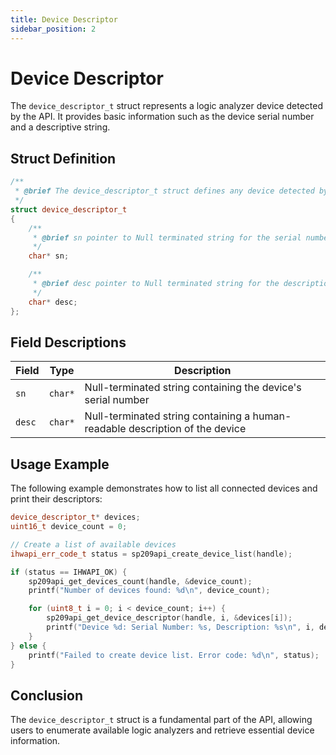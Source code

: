 ```yaml
---
title: Device Descriptor
sidebar_position: 2
---
```


# Device Descriptor 

The `device_descriptor_t` struct represents a logic analyzer device detected by the API. It provides basic information such as the device serial number and a descriptive string.

## **Struct Definition**

```cpp
/**
 * @brief The device_descriptor_t struct defines any device detected by the API
 */
struct device_descriptor_t
{
    /**
     * @brief sn pointer to Null terminated string for the serial number
     */
    char* sn;

    /**
     * @brief desc pointer to Null terminated string for the description of the device
     */
    char* desc;
};
```

## **Field Descriptions**

| Field  | Type    | Description |
|--------|--------|-------------|
| `sn`   | `char*` | Null-terminated string containing the device's serial number |
| `desc` | `char*` | Null-terminated string containing a human-readable description of the device |

## **Usage Example**

The following example demonstrates how to list all connected devices and print their descriptors:

```cpp
device_descriptor_t* devices;
uint16_t device_count = 0;

// Create a list of available devices
ihwapi_err_code_t status = sp209api_create_device_list(handle);

if (status == IHWAPI_OK) {
    sp209api_get_devices_count(handle, &device_count);
    printf("Number of devices found: %d\n", device_count);

    for (uint8_t i = 0; i < device_count; i++) {
        sp209api_get_device_descriptor(handle, i, &devices[i]);
        printf("Device %d: Serial Number: %s, Description: %s\n", i, devices[i].sn, devices[i].desc);
    }
} else {
    printf("Failed to create device list. Error code: %d\n", status);
}
```

## **Conclusion**

The `device_descriptor_t` struct is a fundamental part of the API, allowing users to enumerate available logic analyzers and retrieve essential device information.